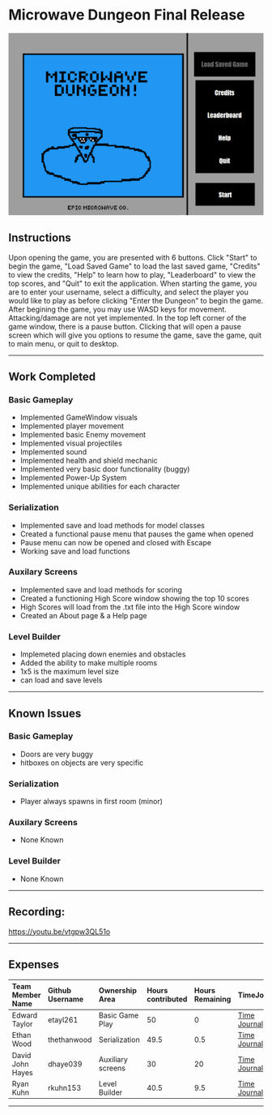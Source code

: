 # Microwave Dungeon Final Release

![alt text](https://github.com/bjucps209/spring22-team3/blob/main/microwaveDungeon/src/imgs/Screenshot%202022-04-27%20234025.png)

## Instructions

Upon opening the game, you are presented with 6 buttons. Click "Start" to begin the game, "Load Saved Game" to load the last saved game, "Credits" to view the credits, "Help" to learn how to play, "Leaderboard" to view the top scores, and "Quit" to exit the application. When starting the game, you are to enter your username, select a difficulty, and select the player you would like to play as before clicking "Enter the Dungeon" to begin the game. After begining the game, you may use WASD keys for movement. Attacking/damage are not yet implemented. In the top left corner of the game window, there is a pause button. Clicking that will open a pause screen which will give you options to resume the game, save the game, quit to main menu, or quit to desktop.

***

## Work Completed

### Basic Gameplay
- Implemented GameWindow visuals
- Implemented player movement
- Implemented basic Enemy movement
- Implemented visual projectiles
- Implemented sound
- Implemented health and shield mechanic
- Implemented very basic door functionality (buggy)
- Implemented Power-Up System
- Implemented unique abilities for each character

### Serialization

- Implemented save and load methods for model classes
- Created a functional pause menu that pauses the game when opened
- Pause menu can now be opened and closed with Escape
- Working save and load functions

### Auxilary Screens

- Implemented save and load methods for scoring
- Created a functioning High Score window showing the top 10 scores
- High Scores will load from the .txt file into the High Score window
- Created an About page & a Help page

### Level Builder
- Implemeted placing down enemies and obstacles
- Added the ability to make multiple rooms
- 1x5 is the maximum level size
- can load and save levels
***

## Known Issues

### Basic Gameplay

- Doors are very buggy
- hitboxes on objects are very specific

### Serialization

- Player always spawns in first room (minor)

### Auxilary Screens

- None Known

### Level Builder

- None Known

***

## Recording:

https://youtu.be/vtgpw3QL51o

***

## Expenses

| Team Member Name | Github Username | Ownership Area | Hours contributed| Hours Remaining | TimeJournal |
| :---|:---|:---|:---|:---|:---|
| Edward Taylor | etayl261 | Basic Game Play | 50 | 0 | [Time Journal](https://github.com/bjucps209/spring22-team3/wiki/Time-Journal#edward-taylor) |
| Ethan Wood | thethanwood | Serialization | 49.5 | 0.5 | [Time Journal](https://github.com/bjucps209/spring22-team3/wiki/Time-Journal#ethan-wood) |
| David John Hayes | dhaye039 | Auxiliary screens | 30 | 20 | [Time Journal](https://github.com/bjucps209/spring22-team3/wiki/Time-Journal#david-hayes) |
| Ryan Kuhn | rkuhn153 | Level Builder | 40.5 | 9.5 | [Time Journal](https://github.com/bjucps209/spring22-team3/wiki/Time-Journal#ryan-kuhn) |

***
